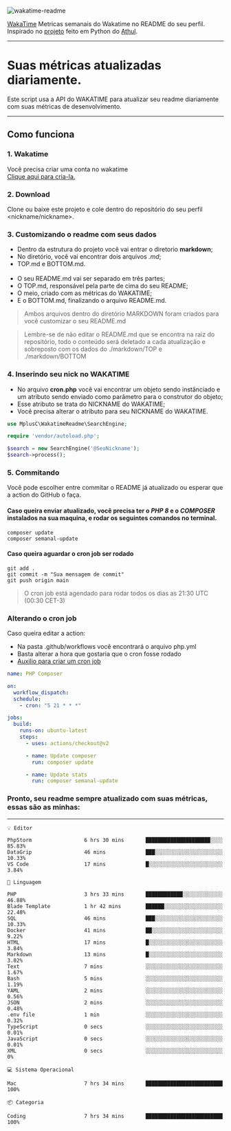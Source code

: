 ![wakatime-readme](https://socialify.git.ci/bymatheus/wakatime-readme/image?description=1&descriptionEditable=M%C3%A9tricas%20semanais%20do%20Wakatime%20no%20seu%20README%20de%20perfil.&font=KoHo&forks=1&language=1&owner=1&pattern=Signal&stargazers=1&theme=Dark)

[WakaTime](https://wakatime.com) Metricas semanais do Wakatime no README do seu perfil. <br>
Inspirado no [projeto](https://github.com/athul/waka-readme) feito em Python do [Athul](https://github.com/athul).
___

# Suas métricas atualizadas diariamente.
Este script usa a API do WAKATIME para atualizar seu readme diariamente com suas métricas de desenvolvimento.

___

## Como funciona

### 1. Wakatime
Você precisa criar uma conta no wakatime <br>
[Clique aqui para cria-la.](https://wakatime.com) 

### 2. Download
Clone ou baixe este projeto e cole dentro do repositório do seu perfil <nickname/nickname>.

### 3. Customizando o readme com seus dados
- Dentro da estrutura do projeto você vai entrar o diretorio **markdown**;  
- No diretório, você vai encontrar dois arquivos *.md*;
- TOP.md e BOTTOM.md.
<br><br>
- O seu README.md vai ser separado em três partes; 
- O TOP.md, responsável pela parte de cima do seu README;
- O meio, criado com as métricas do WAKATIME;
- E o BOTTOM.md, finalizando o arquivo README.md.<br>

> Ambos arquivos dentro do diretório MARKDOWN foram criados para você customizar o seu README.md

> Lembre-se de não editar o README.md que se encontra na raiz do repositório, todo o conteúdo será deletado a cada atualização e sobreposto com os dados do ./markdown/TOP e ./markdown/BOTTOM

### 4. Inserindo seu nick no WAKATIME
- No arquivo **cron.php** você vai encontrar um objeto sendo instânciado e um atributo sendo enviado como parâmetro para o construtor do objeto;
- Esse atributo se trata do NICKNAME do WAKATIME;
- Você precisa alterar o atributo para seu NICKNAME do WAKATIME.

```php
use MplusC\WakatimeReadme\SearchEngine;

require 'vendor/autoload.php';

$search = new SearchEngine('@SeuNickname');
$search->process();
```

### 5. Commitando
Você pode escolher entre commitar o README já atualizado ou esperar que a action do GitHub o faça. <br>

#### Caso queira enviar atualizado, você precisa ter o *PHP 8* e o *COMPOSER* instalados na sua maquina, e rodar os seguintes comandos no terminal.
```composer
composer update
composer semanal-update 
```

#### Caso queira aguardar o cron job ser rodado 
```git 
git add .
git commit -m "Sua mensagem de commit"
git push origin main
```

>O cron job está agendado para rodar todos os dias as 21:30 UTC (00:30 CET-3) 

### Alterando o cron job
Caso queira editar a action:

- Na pasta .github/workflows você encontrará o arquivo php.yml
- Basta alterar a hora que gostaria que o cron fosse rodado
- [Auxilio para criar um cron job](https://crontab.guru)

```yml
name: PHP Composer

on:
  workflow_dispatch:
  schedule:
    - cron: "5 21 * * *"

jobs:
  build:
    runs-on: ubuntu-latest
    steps:
      - uses: actions/checkout@v2

      - name: Update composer
        run: composer update

      - name: Update stats
        run: composer semanal-update
```

### Pronto, seu readme sempre atualizado com suas métricas, essas são as minhas:

___
```text
💡 Editor

PhpStorm                 6 hrs 30 mins       █████████████████████░░░░     85.83%
DataGrip                 46 mins             ███░░░░░░░░░░░░░░░░░░░░░░     10.33%
VS Code                  17 mins             █░░░░░░░░░░░░░░░░░░░░░░░░      3.84%
```
```text
💬 Linguagem

PHP                      3 hrs 33 mins       ████████████░░░░░░░░░░░░░     46.88%
Blade Template           1 hr 42 mins        ██████░░░░░░░░░░░░░░░░░░░     22.48%
SQL                      46 mins             ███░░░░░░░░░░░░░░░░░░░░░░     10.33%
Docker                   41 mins             ██░░░░░░░░░░░░░░░░░░░░░░░      9.22%
HTML                     17 mins             █░░░░░░░░░░░░░░░░░░░░░░░░      3.84%
Markdown                 13 mins             █░░░░░░░░░░░░░░░░░░░░░░░░      3.02%
Text                     7 mins              ░░░░░░░░░░░░░░░░░░░░░░░░░      1.67%
Bash                     5 mins              ░░░░░░░░░░░░░░░░░░░░░░░░░      1.19%
YAML                     2 mins              ░░░░░░░░░░░░░░░░░░░░░░░░░      0.56%
JSON                     2 mins              ░░░░░░░░░░░░░░░░░░░░░░░░░      0.48%
.env file                1 min               ░░░░░░░░░░░░░░░░░░░░░░░░░      0.32%
TypeScript               0 secs              ░░░░░░░░░░░░░░░░░░░░░░░░░      0.01%
JavaScript               0 secs              ░░░░░░░░░░░░░░░░░░░░░░░░░      0.01%
XML                      0 secs              ░░░░░░░░░░░░░░░░░░░░░░░░░         0%
```
```text
💻 Sistema Operacional

Mac                      7 hrs 34 mins       █████████████████████████       100%
```
```text
📦 Categoria

Coding                   7 hrs 34 mins       █████████████████████████       100%
```
